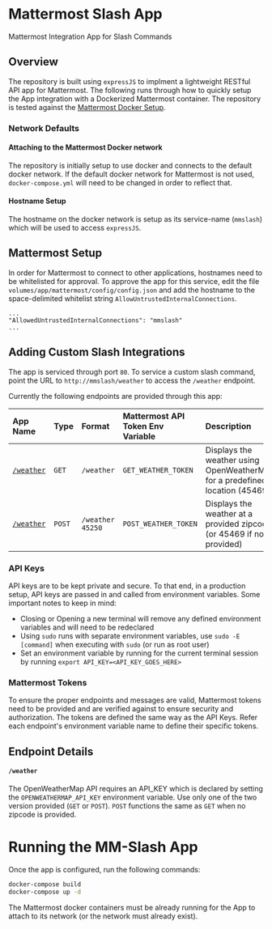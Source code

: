 # Mattermost Slash App

Mattermost Integration App for Slash Commands

## Overview

The repository is built using `expressJS` to implment a lightweight RESTful API app for Mattermost. The following runs through how to quickly setup the App integration with a Dockerized Mattermost container. The repository is tested against the [Mattermost Docker Setup](https://github.com/mattermost/mattermost-docker).

### Network Defaults

#### Attaching to the Mattermost Docker network

The repository is initially setup to use docker and connects to the default docker network. If the default docker network for Mattermost is not used, `docker-compose.yml` will need to be changed in order to reflect that.

#### Hostname Setup

The hostname on the docker network is setup as its service-name (`mmslash`) which will be used to access `expressJS`.

## Mattermost Setup

In order for Mattermost to connect to other applications, hostnames need to be whitelisted for approval. To approve the app for this service, edit the file `volumes/app/mattermost/config/config.json` and add the hostname to the space-delimited whitelist string `AllowUntrustedInternalConnections`.

```
...
"AllowedUntrustedInternalConnections": "mmslash"
...
```

## Adding Custom Slash Integrations

The app is serviced through port `80`. To service a custom slash command, point the URL to `http://mmslash/weather` to access the `/weather` endpoint.

Currently the following endpoints are provided through this app:

| App Name | Type | Format | Mattermost API Token Env Variable| Description |
|:---------------|:--------|:-----------|:-----------------------|:--------------|
| [`/weather`](#weather) | `GET` | `/weather` | `GET_WEATHER_TOKEN` | Displays the weather using OpenWeatherMap for a predefined location (45469) |
| [`/weather`](#weather) | `POST` | `/weather 45250` | `POST_WEATHER_TOKEN` | Displays the weather at a provided zipcode (or 45469 if none provided) |

### API Keys

API keys are to be kept private and secure. To that end, in a production setup, API keys are passed in and called from environment variables. Some important notes to keep in mind:

- Closing or Opening a new terminal will remove any defined environment variables and will need to be redeclared
- Using `sudo` runs with separate environment variables, use `sudo -E [command]` when executing with `sudo` (or run as root user)
- Set an environment variable by running for the current terminal session by running `export API_KEY=<API_KEY_GOES_HERE>`

### Mattermost Tokens

To ensure the proper endpoints and messages are valid, Mattermost tokens need to be provided and are verified against to ensure security and authorization. The tokens are defined the same way as the API Keys. Refer each endpoint's environment variable name to define their specific tokens.

## Endpoint Details

#### `/weather`

The OpenWeatherMap API requires an API_KEY which is declared by setting the `OPENWEATHERMAP_API_KEY` environment variable. Use only one of the two version provided (`GET` or `POST`). `POST` functions the same as `GET` when no zipcode is provided.


# Running the MM-Slash App

Once the app is configured, run the following commands:

```bash
docker-compose build
docker-compose up -d
```

The Mattermost docker containers must be already running for the App to attach to its network (or the network must already exist). 